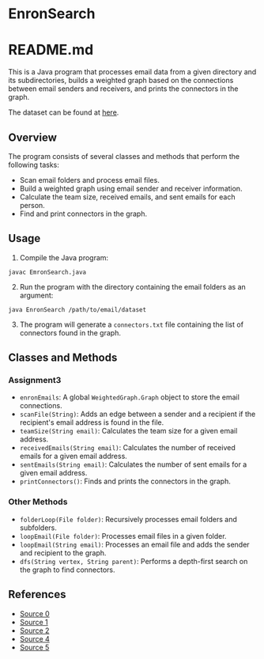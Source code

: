 # EnronSearch
# README.md

This is a Java program that processes email data from a given directory and its subdirectories, builds a weighted graph based on the connections between email senders and receivers, and prints the connectors in the graph.

The dataset can be found at [here](https://www.cs.cmu.edu/~enron/).

## Overview

The program consists of several classes and methods that perform the following tasks:

- Scan email folders and process email files.
- Build a weighted graph using email sender and receiver information.
- Calculate the team size, received emails, and sent emails for each person.
- Find and print connectors in the graph.

## Usage

1. Compile the Java program:

```
javac EmronSearch.java
```

2. Run the program with the directory containing the email folders as an argument:

```
java EnronSearch /path/to/email/dataset
```

3. The program will generate a `connectors.txt` file containing the list of connectors found in the graph.

## Classes and Methods

### Assignment3

- `enronEmails`: A global `WeightedGraph.Graph` object to store the email connections.
- `scanFile(String)`: Adds an edge between a sender and a recipient if the recipient's email address is found in the file.
- `teamSize(String email)`: Calculates the team size for a given email address.
- `receivedEmails(String email)`: Calculates the number of received emails for a given email address.
- `sentEmails(String email)`: Calculates the number of sent emails for a given email address.
- `printConnectors()`: Finds and prints the connectors in the graph.

### Other Methods

- `folderLoop(File folder)`: Recursively processes email folders and subfolders.
- `loopEmail(File folder)`: Processes email files in a given folder.
- `loopEmail(String email)`: Processes an email file and adds the sender and recipient to the graph.
- `dfs(String vertex, String parent)`: Performs a depth-first search on the graph to find connectors.

## References

- [Source 0](https://alvinalexander.com/java/jwarehouse/deeplearning4j/README.md.shtml)
- [Source 1](https://www.geeksforgeeks.org/what-is-readme-md-file/)
- [Source 2](https://www.mygreatlearning.com/blog/readme-file/)
- [Source 4](https://medium.com/analytics-vidhya/how-to-create-a-readme-md-file-8fb2e8ce24e3)
- [Source 5](https://github.com/openfin/java-example/blob/master/README.md) 
